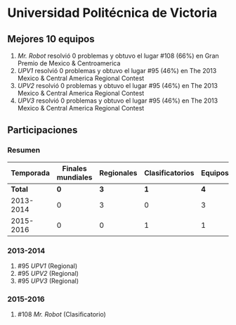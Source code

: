 # Universidad Politécnica de Victoria

## Mejores 10 equipos

1. _Mr. Robot_ resolvió 0 problemas y obtuvo el lugar #108 (66%) en Gran Premio de Mexico & Centroamerica
1. _UPV1_ resolvió 0 problemas y obtuvo el lugar #95 (46%) en The 2013 Mexico & Central America Regional Contest
1. _UPV2_ resolvió 0 problemas y obtuvo el lugar #95 (46%) en The 2013 Mexico & Central America Regional Contest
1. _UPV3_ resolvió 0 problemas y obtuvo el lugar #95 (46%) en The 2013 Mexico & Central America Regional Contest

## Participaciones

### Resumen

| Temporada | Finales mundiales | Regionales | Clasificatorios | Equipos |
| --- | --- | --- | --- | --- |
| **Total** | **0** | **3** | **1** | **4** |
| 2013-2014 | 0 | 3 | 0 | 3 |
| 2015-2016 | 0 | 0 | 1 | 1 |

### 2013-2014

1. #95 _UPV1_ (Regional)
1. #95 _UPV2_ (Regional)
1. #95 _UPV3_ (Regional)

### 2015-2016

1. #108 _Mr. Robot_ (Clasificatorio)



